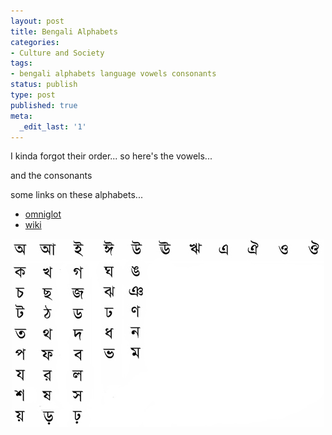```yaml
---
layout: post
title: Bengali Alphabets
categories:
- Culture and Society
tags:
- bengali alphabets language vowels consonants
status: publish
type: post
published: true
meta:
  _edit_last: '1'
---
```

I kinda forgot their order... so here's the vowels...

and the consonants

some links on these alphabets...
<ul>
	<li><a class="vt-p" href="http://www.omniglot.com/writing/bengali.htm">omniglot</a></li>
	<li><a class="vt-p" href="http://en.wikipedia.org/wiki/Bengali_script">wiki</a></li>
</ul>
<p style="text-align: center;"><a class="vt-p" href="http://share.sweska.net/files/bengali_alphabets.jpg"><img class="aligncenter size-full wp-image-611" title="bengali_alphabets" src="/img/bengali_alphabets.jpg" alt="" width="500" height="301" /></a></p>
